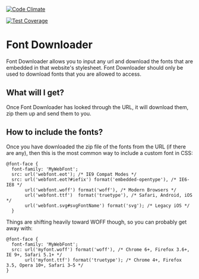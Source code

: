 [![Code Climate](https://codeclimate.com/github/alexpchin/fontdownloader/badges/gpa.svg)](https://codeclimate.com/github/alexpchin/fontdownloader)

[![Test Coverage](https://codeclimate.com/github/alexpchin/fontdownloader/badges/coverage.svg)](https://codeclimate.com/github/alexpchin/fontdownloader)

Font Downloader
===============

Font Downloader allows you to input any url and download the fonts that are embedded in that website's stylesheet. Font Downloader should only be used to download fonts that you are allowed to access.

## What will I get?

Once Font Downloader has looked through the URL, it will download them, zip them up and send them to you. 

## How to include the fonts?
Once you have downloaded the zip file of the fonts from the URL (if there are any), then this is the most common way to include a custom font in CSS:

```
@font-face {
  font-family: 'MyWebFont';
  src: url('webfont.eot'); /* IE9 Compat Modes */
  src: url('webfont.eot?#iefix') format('embedded-opentype'), /* IE6-IE8 */
       url('webfont.woff') format('woff'), /* Modern Browsers */
       url('webfont.ttf')  format('truetype'), /* Safari, Android, iOS */
       url('webfont.svg#svgFontName') format('svg'); /* Legacy iOS */
  }
```

Things are shifting heavily toward WOFF though, so you can probably get away with:

```
@font-face {
  font-family: 'MyWebFont';
  src: url('myfont.woff') format('woff'), /* Chrome 6+, Firefox 3.6+, IE 9+, Safari 5.1+ */
       url('myfont.ttf') format('truetype'); /* Chrome 4+, Firefox 3.5, Opera 10+, Safari 3—5 */
}
```